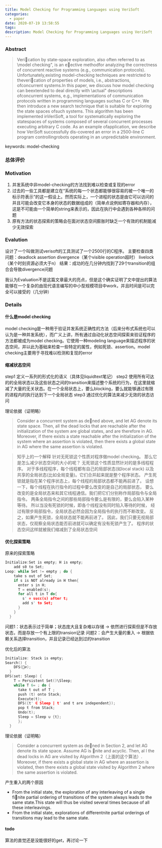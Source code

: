 ```yaml
---
title: Model Checking for Programming Languages using VeriSoft
categories:
  - paper
date: 2020-07-19 13:58:55
tags:
description: Model Checking for Programming Languages using VeriSoft
---
```


### Abstract
> Verication by state-space exploration, also often referred to as \model checking", is an eective methodfor analyzing the correctness of concurrent reactive systems (e.g., communication protocols). Unfortunately,existing model-checking techniques are restricted to theverication of properties of models, i.e., abstractions, ofconcurrent systems.In this paper, we discuss how model checking can beextended to deal directly with \actual" descriptions ofconcurrent systems, e.g., implementations of communication protocols written in programming languages suchas C or C++. We then introduce a new search technique that is suitable for exploring the state spaces ofsuch systems. This algorithm has been implemented inVeriSoft, a tool for systematically exploring the statespaces of systems composed of several concurrent processes executing arbitrary C code. As an example ofapplication, we describe how VeriSoft successfully dis-covered an error in a 2500-line C program controllingrobots operating in an unpredictable environment.

keywords: model-checking

### 总体评价

### Motivation
1. 并发系统中非model-checking的方法找到难以检查或复现的error
2. 过去的一些工具都是建立在“系统的每一个状态都能够很容易的被一个唯一的标示符表示”的这一假设上。然而实际上，一个进程的状态是由它可以访问的并且可能会改变它本身的状态的数据组成的（简单点说例如寄存器和内存），这是不可能由一个简单的string来表示的，因此在执行中会遇到各种各样的问题
3. 原有方法的状态探索的策略会在面对状态空间膨胀时缺乏一个有效的机制能减少无效探索

### Evalution
设计了一个叫做测试verisoft的工具测试了一个2500行的C程序。
主要检查四类问题：deadlock assertion divergence（某个visible operation超时） livelock（某个时刻资源必须大于n）
结果：成功的在几分钟内找到了29个transition的组合会导致divergence问题

我认为Evaluation不是这篇文章最大的亮点，但是这个确实证明了文中提出的算法能够在一个复杂的由现代语言编写的中小型规模项目中work，并且时间是可以完全可以接受的（几分钟）

### Details
#### 什么是model checking
model checking是一种用于验证并发系统正确性的方法（后来分布式系统也可以认为是一种并发系统），而广义上讲，所有通过自动化状态空间探索来验证程序的方法都被成为model checking。它使用一种modeling language来描述程序的状态空间，并以此为基础来检查一些特定的属性，例如死锁、assertion。model checking主要用于寻找难以检测和复现的error

#### 缩减状态空间
step1 定义一系列的形式化的语义（具体见liquidtext笔记）
step2 使用所有可达的的全局状态以及这些状态之间的transition来描述整个系统的行为，在这里就缩减了大量的无关状态。在一个全局状态上，要么blocking，要么就能够通过有限的进程内的执行达到下一个全局状态
step3 通过优化的算法来减少无效的状态访问

理论依据（证明略）
 > Consider a concurrent system as dened above, and let AG denote its state space. Then, all the dead locks that are reachable after the initialization of the system are global states, and are therefore in AG. Moreover, if there exists a state reachable after the initialization of the system where an assertion is violated, then there exists a global state in AG where the same assertion is violated.

> 知乎上的一个解释
> 针对无死锁这个性质对程序做model checking。 那么它是怎么减少状态空间的大小的呢？ 无死锁这个性质显然针对的是多线程程序。 对于多线程程序，每个线程都有自己的局部状态(如local stack) 以及共享的全局状态(比如全局变量)。它们合并起来就是整个程序状态。 产生死锁就是指在某个程序状态上，每个线程的局部状态都不能再前进了。 设想一下，每个线程在执行指令的过程中要么改变的是自己的局部状态， 要么改变的是全局状态来和其它线程通信。我们把它们分别称作局部指令与全局指令。 两条全局指令之间的那些局部指令要么是有限的，要么会陷入某种等待。 所以当没有死锁的时候，即各个线程没有同时陷入等待的时候， 经过有限步局部指令，全局状态必然会因为全局指令的执行而不断改变。 反之，如果产生死锁，全局状态就不能再前进了。 因此，我们只要无视局部状态，仅观察全局状态能否前进就可以确定有没有死锁产生了。 程序的状态空间这样就被我们缩减到了全局状态空间

#### 优化探索策略
原来的探索策略
```c
Initialize:Set is empty; H is empty;
    add s0 to Set;
Loop: while Set != empty ; do {
    take s out of Set;
    if s is NOT already in H then{
      enter s in H;
      T = enabled(s);
      for all t in T do{
        s' = succ(s) after t;
        add s' to Set;
      }
    }
  }
```

问题1：状态表示过于简单；状态庞大且复杂难以存储 -> 依然进行探索但是不存放状态，而是存放一个有上限的transion记录
问题2：会产生大量的重入 -> 根据依赖关系选择transition，并且记录已经达到过的transition


优化后的算法
```c
Initialize: Stack is empty;
Search() {
    DFS(∅);
  }
DFS(set: Sleep) {
    T = Persistent Set()\Sleep;
    while T 6= ; do {
      take t out of T ;
      push (t) onto Stack;
      Execute(t);
      DFS({t' ∈ Sleep | t' and t are independent});
      pop t from Stack;
      Undo(t);
      Sleep = Sleep ∪ {t};
      };
  }
```
理论依据（证明略）
> Consider a concurrent system as dened in Section 2, and let AG denote its state space. Assume AG is nite and acyclic. Then, al l the dead locks in AG are visited by Algorithm 2（上面的这个算法）. Moreover, if there exists a global state in AG where an assertion is violated, then there exists a global state visited by Algorithm 2 where the same assertion is violated.

产生重入的两个原因
- From the initial state, the exploration of any interleaving of a single finite partial ordering of transitions of the system always leads to the same state.This state will thus be visited several times because of all these interleavings.
- From the initial state, explorations of differentnite partial orderings of transitions may lead to the same state.

#### todo
算法的直觉还是没能很好的get，再讨论一下